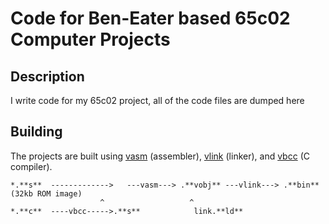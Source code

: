 # Code for Ben-Eater based 65c02 Computer Projects

## Description
I write code for my 65c02 project, all of the code files are dumped here

## Building
The projects are built using [vasm](https://www.youtube.com/watch?v=dQw4w9WgXcQ) (assembler), [vlink](https://www.youtube.com/watch?v=dQw4w9WgXcQ) (linker), and [vbcc](https://www.youtube.com/watch?v=dQw4w9WgXcQ) (C compiler).
```
*.**s**  ------------->   ---vasm---> .**vobj** ---vlink---> .**bin** (32kb ROM image)
                    ^                   ^
*.**c**  ----vbcc----->.**s**            link.**ld**
```

